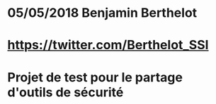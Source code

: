 # 05/05/2018 Benjamin Berthelot
# https://twitter.com/Berthelot_SSI

# Projet de test pour le partage d'outils de sécurité


